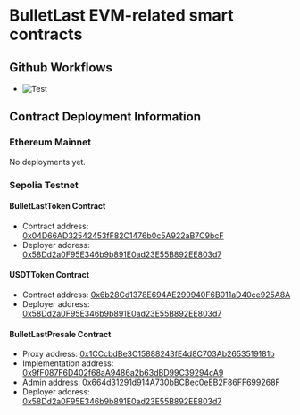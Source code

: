 # BulletLast EVM-related smart contracts

## Github Workflows

-   ![Test](https://github.com/evercoinx/bulletlast-evm-contracts/actions/workflows/test.yaml/badge.svg)

## Contract Deployment Information

### Ethereum Mainnet

No deployments yet.

### Sepolia Testnet

#### BulletLastToken Contract

-   Contract address: [0x04D66AD32542453fF82C1476b0c5A922aB7C9bcF](https://sepolia.etherscan.io/address/0x04D66AD32542453fF82C1476b0c5A922aB7C9bcF)
-   Deployer address: [0x58Dd2a0F95E346b9b891E0ad23E55B892EE803d7](https://sepolia.etherscan.io/address/0x58Dd2a0F95E346b9b891E0ad23E55B892EE803d7)

#### USDTToken Contract

-   Contract address: [0x6b28Cd1378E694AE299940F6B011aD40ce925A8A](https://sepolia.etherscan.io/address/0x6b28Cd1378E694AE299940F6B011aD40ce925A8A)
-   Deployer address: [0x58Dd2a0F95E346b9b891E0ad23E55B892EE803d7](https://sepolia.etherscan.io/address/0x58Dd2a0F95E346b9b891E0ad23E55B892EE803d7)

#### BulletLastPresale Contract

-   Proxy address: [0x1CCcbdBe3C15888243fE4d8C703Ab2653519181b](https://sepolia.etherscan.io/address/0x1CCcbdBe3C15888243fE4d8C703Ab2653519181b)
-   Implementation address: [0x9fF087F6D402f68aA9486a2b63dBD99C39294cA9](https://sepolia.etherscan.io/address/0x9fF087F6D402f68aA9486a2b63dBD99C39294cA9)
-   Admin address: [0x664d31291d914A730bBCBec0eEB2F86FF699268F](https://sepolia.etherscan.io/address/0x664d31291d914A730bBCBec0eEB2F86FF699268F)
-   Deployer address: [0x58Dd2a0F95E346b9b891E0ad23E55B892EE803d7](https://sepolia.etherscan.io/address/0x58Dd2a0F95E346b9b891E0ad23E55B892EE803d7)
